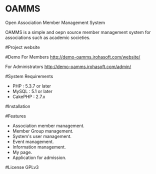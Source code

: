 # OAMMS
Open Association Member Management System

OAMMS is a simple and oepn source member management system for associations such as academic societies.

#Project website

#Demo
For Members
http://demo-oamms.irohasoft.com/website/

For Administrators
http://demo-oamms.irohasoft.com/admin/

#System Requirements
* PHP : 5.3.7 or later
* MySQL : 5.1 or later
* CakePHP : 2.7.x

#Installation

#Features
* Association member management.
* Member Group management.
* System's user management.
* Event management.
* Information management.
* My page.
* Application for admission.

#License
GPLv3
